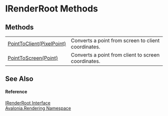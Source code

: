 # IRenderRoot Methods




## Methods
<table>
<tr>
<td><a href="M_Avalonia_Rendering_IRenderRoot_PointToClient">PointToClient(PixelPoint)</a></td>
<td>Converts a point from screen to client coordinates.</td>
</tr>
<tr>
<td><a href="M_Avalonia_Rendering_IRenderRoot_PointToScreen">PointToScreen(Point)</a></td>
<td>Converts a point from client to screen coordinates.</td>
</tr>
</table>

## See Also


#### Reference
<a href="T_Avalonia_Rendering_IRenderRoot">IRenderRoot Interface</a>  
<a href="N_Avalonia_Rendering">Avalonia.Rendering Namespace</a>  

